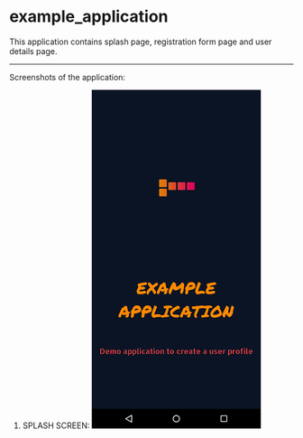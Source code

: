 # example_application
This application contains splash page, registration form page and user details page.
***********************************************************************************************************************************************************************************
Screenshots of the application:
1) SPLASH SCREEN:
![](example_application/1.%20Splash%20activity.png)
